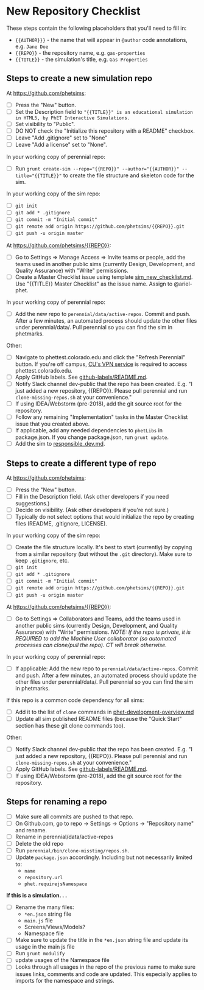 # New Repository Checklist

These steps contain the following placeholders that you'll need to fill in:

- `{{AUTHOR}}}` - the name that will appear in `@author` code annotations, e.g. `Jane Doe`
- `{{REPO}}` - the repository name, e.g. `gas-properties`
- `{{TITLE}}` - the simulation's title, e.g. `Gas Properties`

## Steps to create a new simulation repo

At https://github.com/phetsims:
- [ ] Press the "New" button.
- [ ] Set the Description field to `"{{TITLE}}" is an educational simulation in HTML5, by PhET Interactive Simulations.`
- [ ] Set visibility to "Public".
- [ ] DO NOT check the "Initialize this repository with a README" checkbox.
- [ ] Leave "Add .gitignore" set to "None"
- [ ] Leave "Add a license" set to "None".

In your working copy of perennial repo:
- [ ] Run `grunt create-sim --repo="{{REPO}}" --author="{{AUTHOR}}" --title="{{TITLE}}"` to create the file structure and skeleton code for the sim.

In your working copy of the sim repo:
- [ ] `git init`
- [ ] `git add * .gitignore`
- [ ] `git commit -m "Initial commit"`
- [ ] `git remote add origin https://github.com/phetsims/{{REPO}}.git`
- [ ] `git push -u origin master`

At https://github.com/phetsims/{{REPO}}:
- [ ] Go to Settings => Manage Access => Invite teams or people, add the teams used in another public sims (currently Design, Development, and Quality Assurance) with "Write" permissions.
- [ ] Create a Master Checklist issue using template [sim_new_checklist.md](https://github.com/phetsims/phet-info/blob/master/checklists/sim_new_checklist.md). Use "{{TITLE}} Master Checklist" as the issue name. Assign to @ariel-phet.

In your working copy of perennial repo:
- [ ] Add the new repo to `perennial/data/active-repos`. Commit and push. After a few minutes, an automated process should update the other files under perennial/data/. Pull perennial so you can find the sim in phetmarks.

Other:
- [ ] Navigate to phettest.colorado.edu and click the "Refresh Perennial" button. If you're off campus, [CU's VPN service](https://oit.colorado.edu/services/network-internet-services/vpn) is required to access phettest.colorado.edu.
- [ ] Apply GitHub labels. See [github-labels/README.md](https://github.com/phetsims/phet-info/blob/master/github-labels/README.md).
- [ ] Notify Slack channel dev-public that the repo has been created. E.g. "I just added a new repository, {{REPO}}. Please pull perennial and run `clone-missing-repos.sh` at your convenience."
- [ ] If using IDEA/Webstorm (pre-2018), add the git source root for the repository.
- [ ] Follow any remaining "Implementation" tasks in the Master Checklist issue that you created above.
- [ ] If applicable, add any needed dependencies to `phetLibs` in package.json. If you change package.json, run `grunt update`.
- [ ] Add the sim to [responsible_dev.md](https://github.com/phetsims/phet-info/blob/master/sim-info/responsible_dev.md).

## Steps to create a different type of repo

At https://github.com/phetsims:
- [ ] Press the "New" button.
- [ ] Fill in the Description field.  (Ask other developers if you need suggestions.)
- [ ] Decide on visibility. (Ask other developers if you're not sure.)
- [ ] Typically do not select options that would initialize the repo by creating files (README, .gitignore, LICENSE).

In your working copy of the sim repo:
- [ ] Create the file structure locally. It's best to start (currently) by copying from a similar repository (but without the `.git` directory). Make sure to keep `.gitignore`, etc.
- [ ] `git init`
- [ ] `git add * .gitignore`
- [ ] `git commit -m "Initial commit"`
- [ ] `git remote add origin https://github.com/phetsims/{{REPO}}.git`
- [ ] `git push -u origin master`

At https://github.com/phetsims/{{REPO}}:
- [ ] Go to Settings => Collaborators and Teams, add the teams used in another public sims (currently Design, Development, and Quality Assurance) with "Write" permissions. _NOTE: If the repo is private, it is REQUIRED to add the Machine User collaborator (so automated processes can clone/pull the repo). CT will break otherwise._

In your working copy of perennial repo:
- [ ] If applicable: Add the new repo to `perennial/data/active-repos`. Commit and push. After a few minutes, an automated process should update the other files under perennial/data/. Pull perennial so you can find the sim in phetmarks.

If this repo is a common code dependency for all sims:
- [ ] Add it to the list of `clone` commands in [phet-development-overview.md](https://github.com/phetsims/phet-info/blob/master/doc/phet-development-overview.md)
- [ ] Update all sim published README files (because the "Quick Start" section has these git clone commands too).

Other:
- [ ] Notify Slack channel dev-public that the repo has been created. E.g. "I just added a new repository, {{REPO}}. Please pull perennial and run `clone-missing-repos.sh` at your convenience."
- [ ] Apply GitHub labels. See [github-labels/README.md](https://github.com/phetsims/phet-info/blob/master/github-labels/README.md).
- [ ] If using IDEA/Webstorm (pre-2018), add the git source root for the repository.

## Steps for renaming a repo
- [ ] Make sure all commits are pushed to that repo.
- [ ] On Github.com, go to repo -> Settings -> Options -> "Repository name"  and rename.
- [ ] Rename in perennial/data/active-repos
- [ ] Delete the old repo
- [ ] Run `perennial/bin/clone-missting/repos.sh`.
- [ ] Update `package.json` accordingly. Including but not necessarily limited to:
  * `name`
  * `repository.url`
  * `phet.requirejsNamespace`
  
**If this is a simulation. . .**
  - [ ] Rename the many files:   
    * `*en.json` string file
    * `main.js` file
    * Screens/Views/Models? 
    * Namespace file
  - [ ] Make sure to update the title in the `*en.json` string file and update its usage in the main js file
  - [ ] Run `grunt modulify`
  - [ ] update usages of the Namespace file
  - [ ] Looks through all usages in the repo of the previous name to make sure issues links, comments and code are updated.
  This especially applies to imports for the namespace and strings.